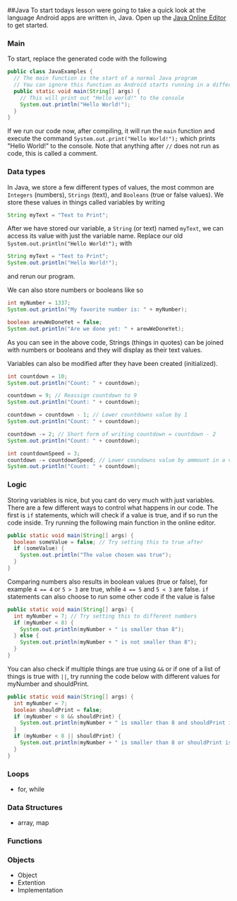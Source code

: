 ##Java
To start todays lesson were going to take a quick look at the language Android apps are written in, Java. Open up the [Java Online Editor](https://www.compilejava.net/) to get started.

### Main
To start, replace the generated code with the following 
```java
public class JavaExamples {
  // The main function is the start of a normal Java program
  // You can ignore this function as Android starts running in a different spot
  public static void main(String[] args) {
    // This will print out "Hello world!" to the console
    System.out.println("Hello World!");
  }
}
```
If we run our code now, after compiling, it will run the `main` function and execute the command `System.out.print("Hello World!");` which prints "Hello World!" to the console. Note that anything after `//` does not run as code, this is called a comment.


### Data types
In Java, we store a few different types of values, the most common are `Integers` (numbers), `Strings` (text), and `Booleans` (true or false values). We store these values in things called variables by writing
```java
String myText = "Text to Print";
```
After we have stored our variable, a `String` (or text) named `myText`, we can access its value with just the variable name. Replace our old `System.out.println("Hello World!");` with
```java
String myText = "Text to Print";
System.out.println("Hello World!");
```
and rerun our program.

We can also store numbers or booleans like so
```java
int myNumber = 1337;
System.out.println("My favorite number is: " + myNumber);

boolean arewWeDoneYet = false;
System.out.println("Are we done yet: " + arewWeDoneYet);
```
As you can see in the above code, Strings (things in quotes) can be joined with numbers or booleans and they will display as their text values.

Variables can also be modified after they have been created (initialized).
```java
int countdown = 10;
System.out.println("Count: " + countdown);

countdown = 9; // Reassign countdown to 9
System.out.println("Count: " + countdown);

countdown = countdown - 1; // Lower countdowns value by 1
System.out.println("Count: " + countdown);

countdown -= 2; // Short form of writing countdown = countdown - 2
System.out.println("Count: " + countdown);

int countdownSpeed = 3;
countdown -= countdownSpeed; // Lower coundowns value by ammount in a variable we define
System.out.println("Count: " + countdown);
```
### Logic
Storing variables is nice, but you cant do very much with just variables. There are a few different ways to control what happens in our code. The first is `if` statements, which will check if a value is true, and if so run the code inside. Try running the following main function in the online editor.
```java
public static void main(String[] args) {
  boolean someValue = false; // Try setting this to true after 
  if (someValue) {
    System.out.println("The value chosen was true");
  }
}
```
Comparing numbers also results in boolean values (true or false), for example `4 == 4` or `5 > 3` are true, while `4 == 5` and `5 < 3` are false. `if` statements can also choose to run some other code if the value is false
```java
public static void main(String[] args) {
  int myNumber = 7; // Try setting this to different numbers
  if (myNumber < 8) {
    System.out.println(myNumber + " is smaller than 8");
  } else {
    System.out.println(myNumber + " is not smaller than 8");
  }
}
```
You can also check if multiple things are true using `&&` or if one of a list of things is true with `||`, try running the code below with different values for myNumber and shouldPrint.
```java
public static void main(String[] args) {
  int myNumber = 7;
  boolean shouldPrint = false;
  if (myNumber < 8 && shouldPrint) {
    System.out.println(myNumber + " is smaller than 8 and shouldPrint is true");
  }
  if (myNumber < 8 || shouldPrint) {
    System.out.println(myNumber + " is smaller than 8 or shouldPrint is true (or both)");
  }
}
```

### Loops
- for, while

### Data Structures
- array, map

### Functions

### Objects
- Object
- Extention
- Implementation